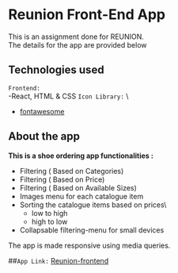 # Reunion Front-End App

This is an assignment done for REUNION.\
The details for the app are provided below

## Technologies used
`Frontend:` \
-React, HTML & CSS
`Icon Library:` \
- [fontawesome](https://fontawesome.com)

## About the app

**This is a shoe ordering app functionalities :**
- Filtering ( Based on Categories)
- Filtering ( Based on Price)
- Filtering ( Based on Available Sizes)
- Images menu for each catalogue item
- Sorting the catalogue items based on prices\
	- low to high
	- high to low
- Collapsable filtering-menu for small devices

The app is made responsive using media queries.


##`App Link:` [Reunion-frontend](https://reunion-frontend-soumen.netlify.app/)
